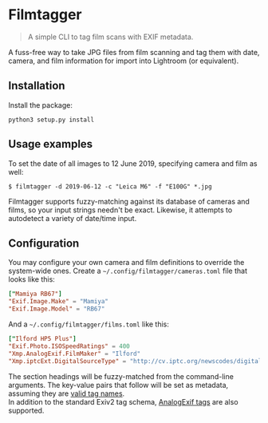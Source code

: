 # Filmtagger
> A simple CLI to tag film scans with EXIF metadata.

A fuss-free way to take JPG files from film scanning and tag them with
date, camera, and film information for import into Lightroom (or equivalent).

## Installation

Install the package:

```
python3 setup.py install
```

## Usage examples

To set the date of all images to 12 June 2019, specifying camera and 
film as well:

    $ filmtagger -d 2019-06-12 -c "Leica M6" -f "E100G" *.jpg

Filmtagger supports fuzzy-matching against its database of cameras and 
films, so your input strings needn't be exact.  Likewise, it attempts to 
autodetect a variety of date/time input.

## Configuration

You may configure your own camera and film definitions to override the
system-wide ones.  Create a `~/.config/filmtagger/cameras.toml` file that
looks like this:

```toml
["Mamiya RB67"]
"Exif.Image.Make" = "Mamiya"
"Exif.Image.Model" = "RB67"
```

And a `~/.config/filmtagger/films.toml` like this:

```toml
["Ilford HP5 Plus"]
"Exif.Photo.ISOSpeedRatings" = 400
"Xmp.AnalogExif.FilmMaker" = "Ilford"
"Xmp.iptcExt.DigitalSourceType" = "http://cv.iptc.org/newscodes/digitalsourcetype/negativeFilm"
```

The section headings will be fuzzy-matched from the command-line 
arguments.  The key-value pairs that follow will be set as metadata, 
assuming they are [valid tag names](https://exiv2.org/metadata.html).  
In addition to the standard Exiv2 tag schema, [AnalogExif 
tags](http://analogexif.sourceforge.net/help/analogexif-xmp.php) are 
also supported.
